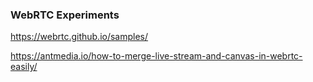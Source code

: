 ### WebRTC Experiments

https://webrtc.github.io/samples/

https://antmedia.io/how-to-merge-live-stream-and-canvas-in-webrtc-easily/